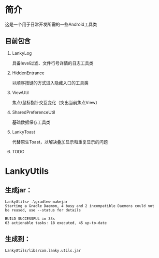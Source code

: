 # 简介

这是一个用于日常开发所需的一些Android工具类

## 目前包含

1. LankyLog
   
   具备level过滤、文件行号详情的日志工具类

2. HiddenEntrance
   
   以顺序按键的方式进入隐藏入口的工具类

3. ViewUtil
   
   焦点/鼠标指针交互变化（突出当前焦点View）

4. SharedPreferenceUtil
   
   基础数据保存工具类

5. LankyToast
   
   代替原生Toast，以解决叠加显示和重复显示的问题

6. TODO

# LankyUtils

## 生成jar：

```
LankyUtils> .\gradlew makejar
Starting a Gradle Daemon, 4 busy and 2 incompatible Daemons could not be reused, use --status for details

BUILD SUCCESSFUL in 33s
63 actionable tasks: 18 executed, 45 up-to-date
```

## 生成到：

`LankyUtils/libs/com.lanky.utils.jar`
